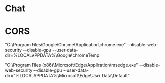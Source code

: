# Chat

# CORS

"C:\Program Files\Google\Chrome\Application\chrome.exe" --disable-web-security --disable-gpu --user-data-dir=%LOCALAPPDATA%\Google\chromeTemp

"C:\Program Files (x86)\Microsoft\Edge\Application\msedge.exe" --disable-web-security --disable-gpu --user-data-dir="%LOCALAPPDATA%\Microsoft\Edge\User Data\Default"
